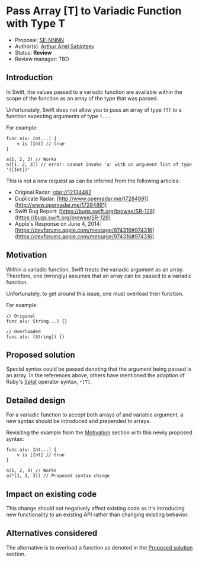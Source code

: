 # Pass Array [T] to Variadic Function with Type T

* Proposal: [SE-NNNN](https://github.com/apple/swift-evolution/blob/master/proposals/NNNN-name.md)
* Author(s): [Arthur Ariel Sabintsev](https://github.com/artsabintsev)
* Status: **Review**
* Review manager: TBD

## Introduction

In Swift, the values passed to a variadic function are available
within the scope of the function as an array of the type that was passed.

Unfortunately, Swift does not allow you to pass an array of type `[T]` to a function expecting arguments of type `T...`

For example:
```
func a(v: Int...) {
    v is [Int] // true
}

a(1, 2, 3) // Works
a([1, 2, 3]) // error: cannot invoke 'a' with an argument list of type '([Int])'
```

This is not a new request as can be inferred from the following articles:
- Original Radar: [rdar://12134482](rdar://12134482)
- Duplicate Radar: [http://www.openradar.me/17284891](http://www.openradar.me/17284891)
- Swift Bug Report: [https://bugs.swift.org/browse/SR-128](https://bugs.swift.org/browse/SR-128)
- Apple's Response on June 4, 2014: [https://devforums.apple.com/message/974316#974316](https://devforums.apple.com/message/974316#974316)

## Motivation

Within a variadic function, Swift treats the variadic argument as an array.
Therefore, one (wrongly) assumes that an array can be passed to a variadic function.

Unfortunately, to get around this issue, one must overload their function.

For example:
```
// Original
func a(v: String...) {}

// Overloaded
func a(v: [String]) {}
```

## Proposed solution

Special syntax could be passed denoting that the argument being passed is an array. In the references above, others have mentioned the adoption of Ruby's [Splat](http://ruby-doc.org/core-2.2.0/doc/syntax/calling_methods_rdoc.html) operator syntax, `*[T]`.


## Detailed design

For a variadic function to accept both arrays of and variable argument, a new syntax should be introduced and prepended to arrays.

Revisiting the example from the [Motivation](#motivation) section with this newly proposed syntax:

```
func a(v: Int...) {
    v is [Int] // true
}

a(1, 2, 3) // Works
a(*[1, 2, 3]) // Proposed syntax change
```

## Impact on existing code

This change should not negatively affect existing code as it's introducing new functionality to an existing API rather than changing existing behavior.

## Alternatives considered

The alternative is to overload a function as denoted in the [Proposed solution](#proposed-solution) section.

